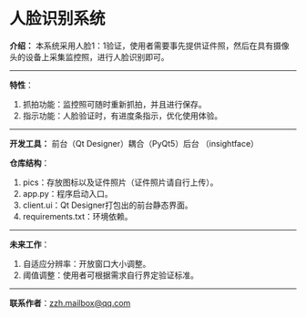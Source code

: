 # 人脸识别系统

**介绍：** 本系统采用人脸1：1验证，使用者需要事先提供证件照，然后在具有摄像头的设备上采集监控照，进行人脸识别即可。

---

**特性**：
1. 抓拍功能：监控照可随时重新抓拍，并且进行保存。
2. 指示功能：人脸验证时，有进度条指示，优化使用体验。

---

**开发工具：** 前台（Qt Designer）耦合（PyQt5）后台
（insightface）

**仓库结构**：
1. pics：存放图标以及证件照片（证件照片请自行上传）。
2. app.py：程序启动入口。
3. client.ui：Qt Designer打包出的前台静态界面。
4. requirements.txt：环境依赖。

---

**未来工作**：
1. 自适应分辨率：开放窗口大小调整。
2. 阈值调整：使用者可根据需求自行界定验证标准。

---

**联系作者**：zzh.mailbox@qq.com
